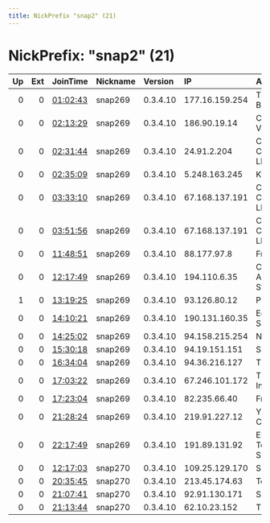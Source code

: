 ```yaml
---
title: NickPrefix "snap2" (21)
---
```


# NickPrefix: "snap2" (21)

|   Up |   Ext | JoinTime                                                                                            | Nickname   | Version   | IP             | AS                                       | CC   |   ORp |   Dirp | OS    | Contact   |   eFamMembers |
|-----:|------:|:----------------------------------------------------------------------------------------------------|:-----------|:----------|:---------------|:-----------------------------------------|:-----|------:|-------:|:------|:----------|--------------:|
|    0 |     0 | [01:02:43](https://metrics.torproject.org/rs.html#details/82E8D1C3EC6764348D8DA2F1E8C5F9115D5774EB) | snap269    | 0.3.4.10  | 177.16.159.254 | TELEFu00D4NICA BRASIL S.A                | br   | 34341 |      0 | Linux | None      |             1 |
|    0 |     0 | [02:13:29](https://metrics.torproject.org/rs.html#details/08EDFC4A370B0DACA37A2599DFA1F8DEFA34A69C) | snap269    | 0.3.4.10  | 186.90.19.14   | CANTV Servicios, Venezuela               | ve   | 34033 |      0 | Linux | None      |             1 |
|    0 |     0 | [02:31:44](https://metrics.torproject.org/rs.html#details/5F838F5736C48501270B539956E87D2AB63B992E) | snap269    | 0.3.4.10  | 24.91.2.204    | Comcast Cable Communications, LLC        | us   | 37627 |      0 | Linux | None      |             1 |
|    0 |     0 | [02:35:09](https://metrics.torproject.org/rs.html#details/0552895FB35302FA4190166B9522476C14FD2297) | snap269    | 0.3.4.10  | 5.248.163.245  | Kyivstar PJSC                            | ua   | 46021 |      0 | Linux | None      |             1 |
|    0 |     0 | [03:33:10](https://metrics.torproject.org/rs.html#details/76AA10E803611E320568801A615D6F4DEA302EB6) | snap269    | 0.3.4.10  | 67.168.137.191 | Comcast Cable Communications, LLC        | us   | 40219 |      0 | Linux | None      |             1 |
|    0 |     0 | [03:51:56](https://metrics.torproject.org/rs.html#details/154BE52355273187217FD04C9A9EAB9DD2627ED4) | snap269    | 0.3.4.10  | 67.168.137.191 | Comcast Cable Communications, LLC        | us   | 44427 |      0 | Linux | None      |             1 |
|    0 |     0 | [11:48:51](https://metrics.torproject.org/rs.html#details/02B7265D36BE68D3298131ED011EDECC37A3A7EB) | snap269    | 0.3.4.10  | 88.177.97.8    | Free SAS                                 | fr   | 39273 |      0 | Linux | None      |             1 |
|    0 |     0 | [12:17:49](https://metrics.torproject.org/rs.html#details/24F4B4095948C9E4FEDB1246444973DD469229BF) | snap269    | 0.3.4.10  | 194.110.6.35   | Company Dobrobut Association for Student | ua   | 34079 |      0 | Linux | None      |             1 |
|    1 |     0 | [13:19:25](https://metrics.torproject.org/rs.html#details/6D0ED74C0E3FFEBDB9E48D5799045106FD3BFC38) | snap269    | 0.3.4.10  | 93.126.80.12   | Proline TM Ltd.                          | ua   | 39387 |      0 | Linux | None      |             1 |
|    0 |     0 | [14:10:21](https://metrics.torproject.org/rs.html#details/D72CC4A9A69AE39A490FE8180B91B1605551F3EC) | snap269    | 0.3.4.10  | 190.131.160.35 | Ecuadortelecom S.A.                      | ec   | 34669 |      0 | Linux | None      |             1 |
|    0 |     0 | [14:25:02](https://metrics.torproject.org/rs.html#details/A5DAE7E717276BF5EEFADCBD880D5DD4E8B8891E) | snap269    | 0.3.4.10  | 94.158.215.254 | Noviton Ltd                              | ru   | 40509 |      0 | Linux | None      |             1 |
|    0 |     0 | [15:30:18](https://metrics.torproject.org/rs.html#details/08B654ECDB9D83B2185711FC28E5FEC3CC0D5E24) | snap269    | 0.3.4.10  | 94.19.151.151  | SkyNet Ltd.                              | ru   | 34701 |      0 | Linux | None      |             1 |
|    0 |     0 | [16:34:04](https://metrics.torproject.org/rs.html#details/5776FD292F931F5BEF97FFB5AE3B302B8FF55245) | snap269    | 0.3.4.10  | 94.36.216.127  | Tiscali SpA                              | it   | 43745 |      0 | Linux | None      |             1 |
|    0 |     0 | [17:03:22](https://metrics.torproject.org/rs.html#details/98B547393A3D65D3BB9153AD27F6F4133FB96C78) | snap269    | 0.3.4.10  | 67.246.101.172 | Time Warner Cable Internet LLC           | us   | 46615 |      0 | Linux | None      |             1 |
|    0 |     0 | [17:23:04](https://metrics.torproject.org/rs.html#details/6CD16624DC803355023E3DA7603A9B66EF1EEF1B) | snap269    | 0.3.4.10  | 82.235.66.40   | Free SAS                                 | fr   | 34233 |      0 | Linux | None      |             1 |
|    0 |     0 | [21:28:24](https://metrics.torproject.org/rs.html#details/20FBAAABB8316D31B90738ECEB3444379771D986) | snap269    | 0.3.4.10  | 219.91.227.12  | YOU Broadband &amp; Cable India Ltd.     | in   | 38411 |      0 | Linux | None      |             1 |
|    0 |     0 | [22:17:49](https://metrics.torproject.org/rs.html#details/C85442DF3B563AE4E53ABB19C8E93567D0D0209C) | snap269    | 0.3.4.10  | 191.89.131.92  | EPM Telecomunicaciones S.A. E.S.P.       | co   | 33949 |      0 | Linux | None      |             1 |
|    0 |     0 | [12:17:03](https://metrics.torproject.org/rs.html#details/5B1FA8CE56138D8CC10A6954A77421D81E3591C7) | snap270    | 0.3.4.10  | 109.25.129.170 | SFR SA                                   | fr   | 46185 |      0 | Linux | None      |             1 |
|    0 |     0 | [20:35:45](https://metrics.torproject.org/rs.html#details/5B6B1A406A5CF937B16A46D55C66F56E1090F8E7) | snap270    | 0.3.4.10  | 213.45.174.63  | Telecom Italia                           | it   | 42453 |      0 | Linux | None      |             1 |
|    0 |     0 | [21:07:41](https://metrics.torproject.org/rs.html#details/4EBA8424DB594DB15F0D7DD7A78BA01CFEB0992E) | snap270    | 0.3.4.10  | 92.91.130.171  | SFR SA                                   | fr   | 40811 |      0 | Linux | None      |             1 |
|    0 |     0 | [21:13:44](https://metrics.torproject.org/rs.html#details/957FACADCA85889E2C8CCB8E03C74BFBAFBF092F) | snap270    | 0.3.4.10  | 62.10.23.152   | Tiscali SpA                              | it   | 42977 |      0 | Linux | None      |             1 |
